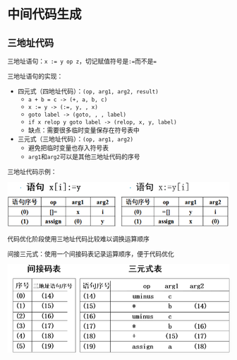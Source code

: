 # 中间代码生成

## 三地址代码

三地址语句：`x := y op z`，切记赋值符号是`:=`而不是`=`

三地址语句的实现：
- 四元式（四地址代码）：`(op, arg1, arg2, result)`
  - `a + b = c -> (+, a, b, c)`
  - `x := y -> (:=, y, , x)`
  - `goto label -> (goto, , , label)`
  - `if x relop y goto label -> (relop, x, y, label)`
  - 缺点：需要很多临时变量保存在符号表中
- 三元式（三地址代码）：`(op, arg1, arg2)`
  - 避免把临时变量也存入符号表
  - `arg1`和`arg2`可以是其他三地址代码的序号

三地址代码示例：

![8-1](img/8-1.png)

代码优化阶段使用三地址代码比较难以调换运算顺序

间接三元式：使用一个间接码表记录运算顺序，便于代码优化

![8-2](img/8-2.png)

